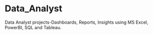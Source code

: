 # Data_Analyst
Data Analyst projects-Dashboards, Reports, Insights using MS Excel, PowerBI, SQL and Tableau.

